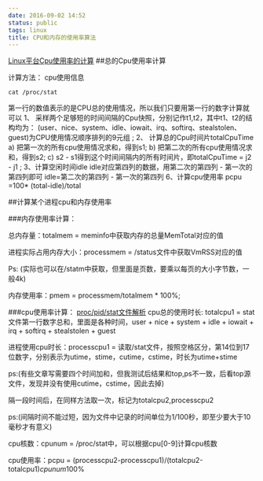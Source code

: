 ```yaml
---
date: 2016-09-02 14:52
status: public
tags: linux
title: CPU和内存的使用率算法
---
```

[Linux平台Cpu使用率的计算](http://www.blogjava.net/fjzag/articles/317773.html)
##总的Cpu使用率计算

计算方法：
 cpu使用信息
       
    cat /proc/stat

第一行的数值表示的是CPU总的使用情况，所以我们只要用第一行的数字计算就可以
1、  采样两个足够短的时间间隔的Cpu快照，分别记作t1,t2，其中t1、t2的结构均为：
(user、nice、system、idle、iowait、irq、softirq、stealstolen、guest)为CPU使用情况顺序排列的9元组 ;
2、  计算总的Cpu时间片totalCpuTime
a)         把第一次的所有cpu使用情况求和，得到s1;
b)         把第二次的所有cpu使用情况求和，得到s2;
c)         s2 - s1得到这个时间间隔内的所有时间片，即totalCpuTime = j2 - j1 ;
3、计算空闲时间idle
idle对应第四列的数据，用第二次的第四列 - 第一次的第四列即可
idle=第二次的第四列 - 第一次的第四列
6、计算cpu使用率
pcpu =100* (total-idle)/total

##计算某个进程cpu和内存使用率

###内存使用率计算：

总内存量：totalmem = meminfo中获取内存的总量MemTotal对应的值

进程实际占用内存大小：processmem = <pid>/status文件中获取VmRSS对应的值

Ps: (实际也可以在<pid>/statm中获取，但里面是页数，要乘以每页的大小字节数，一般4k)

内存使用率：pmem = processmem/totalmem * 100%;

###cpu使用率计算：
[proc/pid/stat文件解析](http://blog.jbface.com/post/linux/proc-pid-statwen-jian-jie-shi)
cpu总的使用时长: totalcpu1 = stat文件第一行数字总和，里面是各种时间，user + nice + system + idle + iowait + irq + softirq + stealstolen + guest

进程使用cpu时长：processcpu1 = 读取<pid>/stat文件，按照空格区分，第14位到17位数字，分别表示为utime，stime，cutime，cstime，时长为utime+stime

ps:(有些文章写需要四个时间加和，但我测试后结果和top,ps不一致，后看top源文件，发现并没有使用cutime，cstime，因此去掉)

隔一段时间后，在同样方法取一次，标记为totalcpu2,processcpu2

ps:(间隔时间不能过短，因为文件中记录的时间单位为1/100秒，即至少要大于10毫秒才有意义)

cpu核数：cpunum = /proc/stat中，可以根据cpu[0-9]计算cpu核数

cpu使用率：pcpu = (processcpu2-processcpu1)/(totalcpu2-totalcpu1)*cpunum*100%